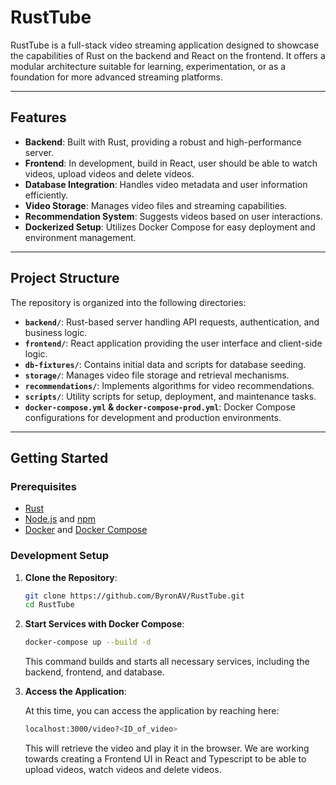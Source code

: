 # RustTube

RustTube is a full-stack video streaming application designed to showcase the capabilities of Rust on the backend and React on the frontend. It offers a modular architecture suitable for learning, experimentation, or as a foundation for more advanced streaming platforms.

---

## Features

- **Backend**: Built with Rust, providing a robust and high-performance server.
- **Frontend**: In development, build in React, user should be able to watch videos, upload videos and delete videos.
- **Database Integration**: Handles video metadata and user information efficiently.
- **Video Storage**: Manages video files and streaming capabilities.
- **Recommendation System**: Suggests videos based on user interactions.
- **Dockerized Setup**: Utilizes Docker Compose for easy deployment and environment management.

---

## Project Structure

The repository is organized into the following directories:

- **`backend/`**: Rust-based server handling API requests, authentication, and business logic.
- **`frontend/`**: React application providing the user interface and client-side logic.
- **`db-fixtures/`**: Contains initial data and scripts for database seeding.
- **`storage/`**: Manages video file storage and retrieval mechanisms.
- **`recommendations/`**: Implements algorithms for video recommendations.
- **`scripts/`**: Utility scripts for setup, deployment, and maintenance tasks.
- **`docker-compose.yml` & `docker-compose-prod.yml`**: Docker Compose configurations for development and production environments.

---

## Getting Started

### Prerequisites

- [Rust](https://www.rust-lang.org/tools/install)
- [Node.js](https://nodejs.org/) and [npm](https://www.npmjs.com/)
- [Docker](https://www.docker.com/) and [Docker Compose](https://docs.docker.com/compose/)

### Development Setup

1. **Clone the Repository**:

   ```bash
   git clone https://github.com/ByronAV/RustTube.git
   cd RustTube
   ```

2. **Start Services with Docker Compose**:

    ```bash
    docker-compose up --build -d
    ```

    This command builds and starts all necessary services, including the backend, frontend, and database.

3. **Access the Application**:

    At this time, you can access the application by reaching here:

    ```bash
    localhost:3000/video?<ID_of_video>
    ```

    This will retrieve the video and play it in the browser. We are working towards creating a Frontend UI in React and Typescript to be able to upload videos, watch videos and delete videos.
